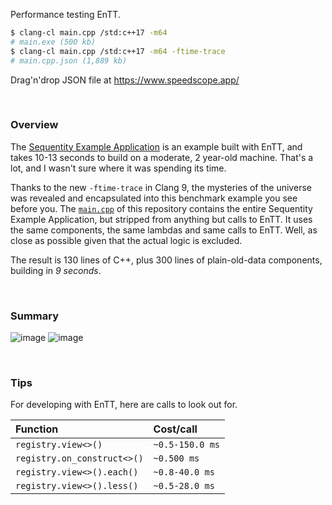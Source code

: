 Performance testing EnTT.

```bash
$ clang-cl main.cpp /std:c++17 -m64
# main.exe (500 kb)
$ clang-cl main.cpp /std:c++17 -m64 -ftime-trace
# main.cpp.json (1,889 kb)
```

Drag'n'drop JSON file at https://www.speedscope.app/

<br>

### Overview

The [Sequentity Example Application](https://github.com/alanjfs/sequentity) is an example built with EnTT, and takes 10-13 seconds to build on a moderate, 2 year-old machine. That's a lot, and I wasn't sure where it was spending its time.

Thanks to the new `-ftime-trace` in Clang 9, the mysteries of the universe was revealed and encapsulated into this benchmark example you see before you. The [`main.cpp`]() of this repository contains the entire Sequentity Example Application, but stripped from anything but calls to EnTT. It uses the same components, the same lambdas and same calls to EnTT. Well, as close as possible given that the actual logic is excluded.

The result is 130 lines of C++, plus 300 lines of plain-old-data components, building in *9 seconds*.

<br>

### Summary

![image](https://user-images.githubusercontent.com/2152766/73074528-c3015780-3eb1-11ea-8e30-6e4f821a109e.png)
![image](https://user-images.githubusercontent.com/2152766/73075688-618eb800-3eb4-11ea-8205-47eb1a29a2a9.png)

<br>

### Tips

For developing with EnTT, here are calls to look out for.

| Function                      | Cost/call
|:------------------------------|:-----------
| `registry.view<>()`           | `~0.5-150.0 ms`
| `registry.on_construct<>()`   | `~0.500 ms`
| `registry.view<>().each()`    | `~0.8-40.0 ms`
| `registry.view<>().less()`    | `~0.5-28.0 ms`
